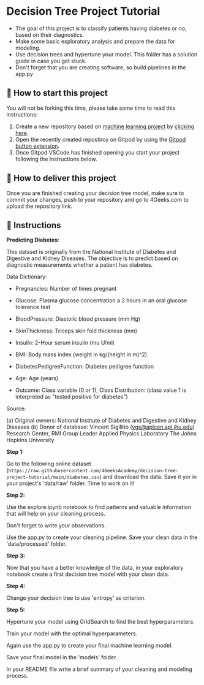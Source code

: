 <!-- hide -->
# Decision Tree Project Tutorial
<!-- endhide -->

- The goal of this project is to classify patients having diabetes or no, based on their diagnostics.
- Make some basic exploratory analysis and prepare the data for modeling.
- Use decision trees and hypertune your model. This folder has a solution guide in case you get stuck.
- Don't forget that you are creating software, so build pipelines in the app.py

## 🌱  How to start this project

You will not be forking this time, please take some time to read this instructions:

1. Create a new repository based on [machine learning project](https://github.com/4GeeksAcademy/machine-learning-python-template/generate) by [clicking here](https://github.com/4GeeksAcademy/machine-learning-python-template).
2. Open the recently created repostiroy on Gitpod by using the [Gitpod button extension](https://www.gitpod.io/docs/browser-extension/).
3. Once Gitpod VSCode has finished opening you start your project following the Instructions below.

## 🚛 How to deliver this project

Once you are finished creating your decision tree model, make sure to commit your changes, push to your repository and go to 4Geeks.com to upload the repository link.

## 📝 Instructions

**Predicting Diabetes**:

This dataset is originally from the National Institute of Diabetes and Digestive and Kidney Diseases. The objective is to predict based on diagnostic measurements whether a patient has diabetes.

Data Dictionary:

- Pregnancies: Number of times pregnant

- Glucose: Plasma glucose concentration a 2 hours in an oral glucose tolerance test

- BloodPressure: Diastolic blood pressure (mm Hg)

- SkinThickness: Triceps skin fold thickness (mm)

- Insulin: 2-Hour serum insulin (mu U/ml)

- BMI: Body mass index (weight in kg/(height in m)^2)

- DiabetesPedigreeFunction: Diabetes pedigree function

- Age: Age (years)

- Outcome: Class variable (0 or 1), Class Distribution: (class value 1 is interpreted as "tested positive for
diabetes")

Source:

(a) Original owners: National Institute of Diabetes and Digestive and
Kidney Diseases
(b) Donor of database: Vincent Sigillito (vgs@aplcen.apl.jhu.edu)
Research Center, RMI Group Leader
Applied Physics Laboratory
The Johns Hopkins University

**Step 1:**

Go to the following online dataset (`https://raw.githubusercontent.com/4GeeksAcademy/decision-tree-project-tutorial/main/diabetes.csv`) and download the data.
Save it yor in your project's 'data/raw' folder. Time to work on it!

**Step 2:**

Use the explore.ipynb notebook to find patterns and valuable information that will help on your cleaning process. 

Don't forget to write your observations.

Use the app.py to create your cleaning pipeline. Save your clean data in the 'data/processed'  folder.

**Step 3:**

Now that you have a better knowledge of the data, in your exploratory notebook create a first decision tree model with your clean data.

**Step 4:**

Change your decision tree to use 'entropy' as criterion.

**Step 5:**

Hypertune your model using GridSearch to find the best hyperparameters.

Train your model with the optimal hyperparameters.

Again use the app.py to create your final machine learning model. 

Save your final model in the 'models' folder.

In your README file write a brief summary of your cleaning and modeling process.
